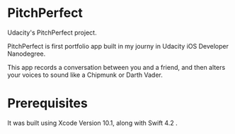 # PitchPerfect
Udacity's PitchPerfect project.

PitchPerfect is first portfolio app built in my journy in Udacity iOS Developer Nanodegree.

This app records a conversation between you and a friend, and then alters your voices to sound like a Chipmunk or Darth Vader.

# Prerequisites
It was built using Xcode Version 10.1, along with Swift 4.2 .
